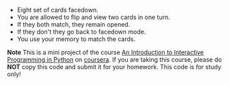 * Eight set of cards facedown.
* You are allowed to flip and view two cards in one turn.
* If they both match, they remain opened. 
* If they don't they go back to facedown mode.
* You use your memory to match the cards.

**Note**
This is a mini project of the course [An Introduction to Interactive Programming in Python](https://class.coursera.org/interactivepython-005) on [coursera](https://www.coursera.org/). If you are taking this course, please do **NOT** copy this code and submit it for your homework. This code is for study only!